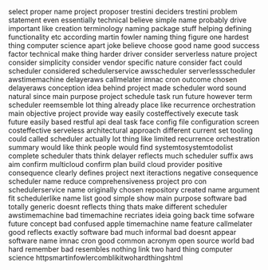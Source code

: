 select proper name project proposer trestini deciders trestini problem statement even essentially technical believe simple name probably drive important like creation terminology naming package stuff helping defining functionality etc according martin fowler naming thing figure one hardest thing computer science apart joke believe choose good name good success factor technical make thing harder driver consider serverless nature project consider simplicity consider vendor specific nature consider fact could scheduler considered schedulerservice awsscheduler serverlessscheduler awstimemachine delayeraws callmelater imnac cron outcome chosen delayeraws conception idea behind project made scheduler word sound natural since main purpose project schedule task run future however term scheduler reemsemble lot thing already place like recurrence orchestration main objective project provide way easily costeffectively execute task future easily based restful api deal task face config file configuration screen costeffective serveless architectural approach different current set tooling could called scheduler actually lot thing like limited recurrence orchestration summary would like think people would find systemtosystemtodolist complete scheduler thats think delayer reflects much scheduler suffix aws aim confirm multicloud confirm plan build cloud provider positive consequence clearly defines project next iteractions negative consequence scheduler name reduce comprehensiveness project pro con schedulerservice name originally chosen repository created name argument fit schedulerlike name list good simple show main purpose software bad totally generic doesnt reflects thing thats make different scheduler awstimemachine bad timemachine recriates ideia going back time sofware future concept bad confused apple timemachine name feature callmelater good reflects exactly software bad much informal bad doesnt appear software name imnac cron good common acronym open source world bad hard remember bad resembles nothing link two hard thing computer science httpsmartinfowlercomblikitwohardthingshtml